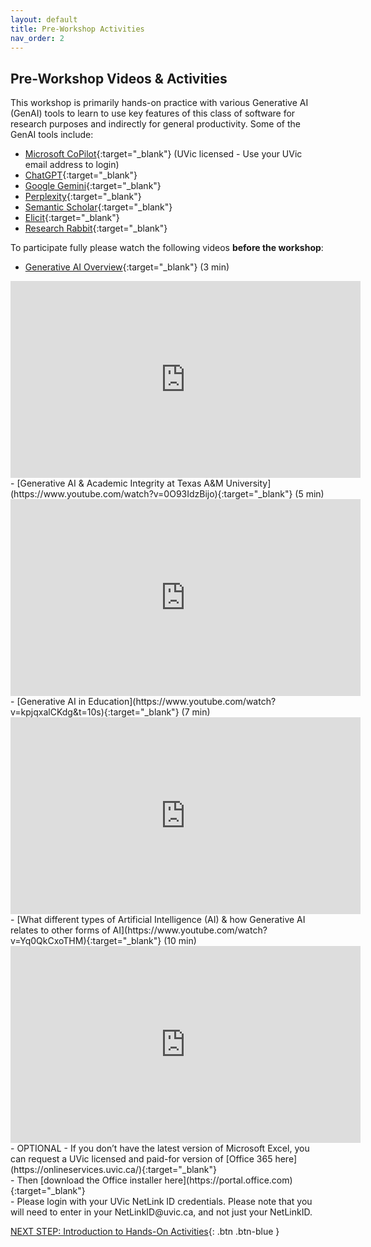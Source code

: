 ```yaml
---
layout: default
title: Pre-Workshop Activities
nav_order: 2
---
```

## Pre-Workshop Videos & Activities
This workshop is primarily hands-on practice with various Generative AI (GenAI) tools to learn to use key features of this class of software for research purposes and indirectly for general productivity. Some of the GenAI tools include:
- [Microsoft CoPilot](https://copilot.microsoft.com/){:target="_blank"} (UVic licensed - Use your UVic email address to login)
- [ChatGPT](https://chat.openai.com/){:target="_blank"} 
- [Google Gemini](https://gemini.google.com/){:target="_blank"}
- [Perplexity](https://www.perplexity.ai/){:target="_blank"}
- [Semantic Scholar](){:target="_blank"}
- [Elicit](https://elicit.com/){:target="_blank"}
- [Research Rabbit](https://researchrabbitapp.com/){:target="_blank"}

To participate fully please watch the following videos **before the workshop**:

- [Generative AI Overview](https://www.youtube.com/watch?v=unPKJJjQP0A){:target="_blank"} (3 min)<br>
<iframe width="560" height="315" src="https://www.youtube.com/embed/unPKJJjQP0A" title="Generative AI Overview" frameborder="0" allow="accelerometer; autoplay; clipboard-write; encrypted-media; gyroscope; picture-in-picture" allowfullscreen></iframe>
- [Generative AI & Academic Integrity at Texas A&M University](https://www.youtube.com/watch?v=0O93IdzBijo){:target="_blank"} (5 min)<br>
<iframe width="560" height="315" src="https://www.youtube.com/embed/unPKJJjQP0A" title="Generative AI & Academic Integrity" frameborder="0" allow="accelerometer; autoplay; clipboard-write; encrypted-media; gyroscope; picture-in-picture" allowfullscreen></iframe>
- [Generative AI in Education](https://www.youtube.com/watch?v=kpjqxalCKdg&t=10s){:target="_blank"} (7 min)<br>
<iframe width="560" height="315" src="https://www.youtube.com/embed/kpjqxalCKdg&t" title="Generative AI in Education" frameborder="0" allow="accelerometer; autoplay; clipboard-write; encrypted-media; gyroscope; picture-in-picture" allowfullscreen></iframe>
- [What different types of Artificial Intelligence (AI) & how Generative AI relates to other forms of AI](https://www.youtube.com/watch?v=Yq0QkCxoTHM){:target="_blank"} (10 min)<br>
<iframe width="560" height="315" src="https://www.youtube.com/embed/Yq0QkCxoTHM" title="Artificial Intelligence" frameborder="0" allow="accelerometer; autoplay; clipboard-write; encrypted-media; gyroscope; picture-in-picture" allowfullscreen></iframe>
- OPTIONAL - If you don’t have the latest version of Microsoft Excel, you can request a UVic licensed and paid-for version of [Office 365 here](https://onlineservices.uvic.ca/){:target="_blank"}<br>
            -  Then [download the Office installer here](https://portal.office.com){:target="_blank"}<br>
            -  Please login with your UVic NetLink ID credentials. Please note that you will need to enter in your NetLinkID@uvic.ca, and not just your NetLinkID.

[NEXT STEP: Introduction to Hands-On Activities](activities-intro.html){: .btn .btn-blue }
